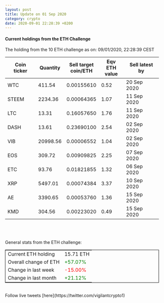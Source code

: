 ```yaml
---
layout: post
title: Update on 01 Sep 2020
category: crypto
date: 2020-09-01 22:28:39 +0200
---
```

<!-- Global site tag (gtag.js) - Google Analytics -->
<script async src="https://www.googletagmanager.com/gtag/js?id=UA-103831149-5"></script>
<script>
  window.dataLayer = window.dataLayer || [];
  function gtag(){dataLayer.push(arguments);}
  gtag('js', new Date());

  gtag('config', 'UA-103831149-5');
</script>


#### Current holdings from the ETH Challenge

The holding from the 10 ETH challenge as on: 09/01/2020, 22:28:39 CEST

|Coin ticker|Quantity|Sell target<br>coin/ETH|Eqv ETH<br>value|Sell latest by|
|-----------|--------|-----------|-----------|--------------|
WTC|411.54|  0.00155610|0.52|20 Sep 2020|
STEEM|2234.36|  0.00064365|1.07|11 Sep 2020|
LTC|13.31|  0.16057650|1.76|11 Sep 2020|
DASH|13.61|  0.23690100|2.54|02 Sep 2020|
VIB|20998.56|  0.00006552|1.04|02 Sep 2020|
EOS|309.72|  0.00909825|2.25|07 Sep 2020|
ETC|93.76|  0.01821855|1.32|06 Sep 2020|
XRP|5497.01|  0.00074384|3.37|10 Sep 2020|
AE|3390.65|  0.00053760|1.36|15 Sep 2020|
KMD|304.56|  0.00223020|0.49|15 Sep 2020|

<br>
<br>
<br>
General stats from the ETH challenge:

<table style="border:1px solid black;margin-left:auto;margin-right:auto;">
	<tbody>
	<tr>
		<td>Current ETH holding</td>
		<td>     15.71 ETH</td>
	</tr>
	<tr>
		<td>Overall change of ETH</td>
		<td><font color="green">+57.07%</font></td>
	</tr>
	<tr>
		<td>Change in last week</td>
		<td><font color="red">-15.00%</font></td>
	</tr>
	<tr>
		<td>Change in last month</td>
		<td><font color="green">+21.12%</font></td>
	</tr>
	</tbody>
</table>

<br>
Follow live tweets [here](https://twitter.com/vigilantcrypto1)
<br>
<br>